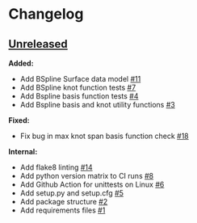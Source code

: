 # Changelog

<!-- ## [Unreleased](https://github.com/enthought/seismic-labeling/tree/HEAD) -->

<!-- [Full Changelog](https://github.com/enthought/seismic-labeling/compare/<LATESTVERSION>...HEAD) -->

<!-- ### Release notes: -->

<!-- **Added:** -->

<!-- **Changed:** -->

<!-- **Deprecated:** -->

<!-- **Removed:** -->

<!-- **Fixed:** -->

<!-- **Security:** -->

<!-- **Internal:** -->

## [Unreleased](https://github.com/enthought/seismic-labeling/tree/HEAD)

**Added:**

- Add BSpline Surface data model [\#11](https://github.com/stpotter16/specklesnake/pull/11)
- Add BSpline knot function tests [\#7](https://github.com/stpotter16/specklesnake/pull/7)
- Add Bspline basis function tests [\#4](https://github.com/stpotter16/specklesnake/pull/4)
- Add Bspline basis and knot utility functions [\#3](https://github.com/stpotter16/specklesnake/pull/3)

**Fixed:**

- Fix bug in max knot span basis function check [\#18](https://github.com/stpotter16/specklesnake/pull/18)

**Internal:**

- Add flake8 linting [\#14](https://github.com/stpotter16/specklesnake/pull/14)
- Add python version matrix to CI runs [\#8](https://github.com/stpotter16/specklesnake/pull/8)
- Add Github Action for unittests on Linux [\#6](https://github.com/stpotter16/specklesnake/pull/6)
- Add setup.py and setup.cfg [\#5](https://github.com/stpotter16/specklesnake/pull/5)
- Add package structure [\#2](https://github.com/stpotter16/specklesnake/pull/2)
- Add requirements files [\#1](https://github.com/stpotter16/specklesnake/pull/1)

